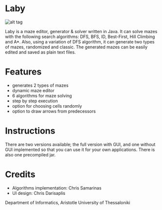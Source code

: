# Laby
![alt tag](https://lh3.googleusercontent.com/-8AYHe47TSZo/VTgIPf0e5NI/AAAAAAAAAWg/snOY5NtzVRg/w794-h410-no/laby.png)

Laby is a maze editor, generator &amp; solver written in Java. It can solve mazes with the following search algorithms: DFS, BFS, ID, Best-First, Hill Climbing and A*. Also, using a variation of DFS algorithm, it can generate two types of mazes, randomized and classic. The generated mazes can be easily edited and saved as plain text files.

# Features
- generates 2 types of mazes
- dynamic maze editor
- 6 algorithms for maze solving
- step by step execution
- option for choosing cells randomly
- option to draw arrows from predecessors

# Instructions
There are two versions available; the full version with GUI, and one without GUI implemented so that you can use it for your own applications. There is also one precompiled jar.

# Credits
- Algorithms implementation: Chris Samarinas
- UI design: Chris Darisaplis

Department of Informatics, Aristotle University of Thessaloniki
